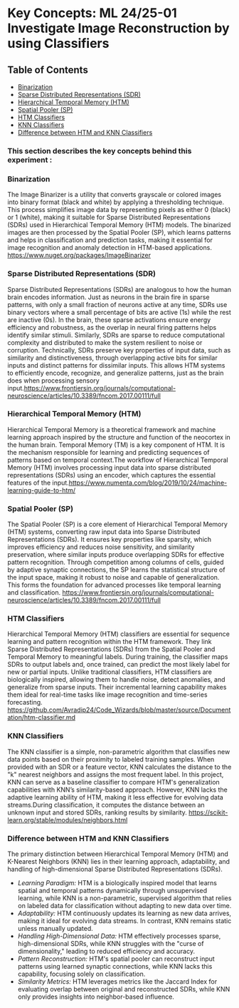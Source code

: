 # Key Concepts: ML 24/25-01 Investigate Image Reconstruction by using Classifiers

## Table of Contents

- [Binarization](#binarization)
- [Sparse Distributed Representations (SDR)](#sparse-distributed-representations-sdr)
- [Hierarchical Temporal Memory (HTM)](#hierarchical-temporal-memory-htm)
- [Spatial Pooler (SP)](#spatial-pooler-sp)
- [HTM Classifiers](#htm-classifiers)
- [KNN Classifiers](#knn-classifiers)
- [Difference between HTM and KNN Classifiers](#difference-between-htm-and-knn-classifiers)

### This section describes the key concepts behind this experiment :

### Binarization
The Image Binarizer is a utility that converts grayscale or colored images into binary format (black and white) by applying a thresholding technique. This process simplifies image data by representing pixels as either 0 (black) or 1 (white), making it suitable for Sparse Distributed Representations (SDRs) used in Hierarchical Temporal Memory (HTM) models. The binarized images are then processed by the Spatial Pooler (SP), which learns patterns and helps in classification and prediction tasks, making it essential for image recognition and anomaly detection in HTM-based applications. https://www.nuget.org/packages/ImageBinarizer

### Sparse Distributed Representations (SDR)

Sparse Distributed Representations (SDRs) are analogous to how the human brain encodes
information. Just as neurons in the brain fire in sparse patterns, with only a small fraction of neurons
active at any time, SDRs use binary vectors where a small percentage of bits are active (1s) while the
rest are inactive (0s). In the brain, these sparse activations ensure energy efficiency and robustness,
as the overlap in neural firing patterns helps identify similar stimuli. Similarly, SDRs are sparse to
reduce computational complexity and distributed to make the system resilient to noise or
corruption. Technically, SDRs preserve key properties of input data, such as similarity and
distinctiveness, through overlapping active bits for similar inputs and distinct patterns for dissimilar
inputs. This allows HTM systems to efficiently encode, recognize, and generalize patterns, just as the
brain does when processing sensory input.https://www.frontiersin.org/journals/computational-neuroscience/articles/10.3389/fncom.2017.00111/full

### Hierarchical Temporal Memory (HTM)

Hierarchical Temporal Memory is a theoretical framework and machine learning approach inspired by the structure and function of the neocortex in the human brain. Temporal Memory (TM) is a key component of HTM. It is the mechanism responsible for learning and predicting sequences of patterns based on temporal context.The workflow of Hierarchical Temporal Memory (HTM) involves processing input data into sparse distributed representations (SDRs) using an encoder, which captures the essential features of the input.https://www.numenta.com/blog/2019/10/24/machine-learning-guide-to-htm/ 

### Spatial Pooler (SP)

The Spatial Pooler (SP) is a core element of Hierarchical Temporal Memory (HTM) systems, converting raw input data into Sparse Distributed Representations (SDRs). It ensures key properties like sparsity, which improves efficiency and reduces noise sensitivity, and similarity preservation, where similar inputs produce overlapping SDRs for effective pattern recognition. Through competition among columns of cells, guided by adaptive synaptic connections, the SP learns the statistical structure of the input space, making it robust to noise and capable of generalization. This forms the foundation for advanced processes like temporal learning and classification. https://www.frontiersin.org/journals/computational-neuroscience/articles/10.3389/fncom.2017.00111/full

### HTM Classifiers
Hierarchical Temporal Memory (HTM) classifiers are essential for sequence learning and pattern recognition within the HTM framework. They link Sparse Distributed Representations (SDRs) from the Spatial Pooler and Temporal Memory to meaningful labels. During training, the classifier maps SDRs to output labels and, once trained, can predict the most likely label for new or partial inputs. Unlike traditional classifiers, HTM classifiers are biologically inspired, allowing them to handle noise, detect anomalies, and generalize from sparse inputs. Their incremental learning capability makes them ideal for real-time tasks like image recognition and time-series forecasting. https://github.com/Avradip24/Code_Wizards/blob/master/source/Documentation/htm-classifier.md 

### KNN Classifiers
The KNN classifier is a simple, non-parametric algorithm that classifies new data points based on their proximity to labeled training samples. When provided with an SDR or a feature vector, KNN calculates the distance to the "k" nearest neighbors and assigns the most frequent label. In this project, KNN can serve as a baseline classifier to compare HTM's generalization capabilities with KNN’s similarity-based approach. However, KNN lacks the adaptive learning ability of HTM, making it less effective for evolving data streams.During classification, it computes the distance between an unknown input and stored SDRs, ranking results by similarity. https://scikit-learn.org/stable/modules/neighbors.html

### Difference between HTM and KNN Classifiers
The primary distinction between Hierarchical Temporal Memory (HTM) and K-Nearest Neighbors (KNN) lies in their learning approach, adaptability, and handling of high-dimensional Sparse Distributed Representations (SDRs).

- *Learning Paradigm:* HTM is a biologically inspired model that learns spatial and temporal patterns dynamically through unsupervised learning, while KNN is a non-parametric, supervised algorithm that relies on labeled data for classification without adapting to new data over time.
- *Adaptability:* HTM continuously updates its learning as new data arrives, making it ideal for evolving data streams. In contrast, KNN remains static unless manually updated.
- *Handling High-Dimensional Data:* HTM effectively processes sparse, high-dimensional SDRs, while KNN struggles with the "curse of dimensionality," leading to reduced efficiency and accuracy.
- *Pattern Reconstruction:* HTM's spatial pooler can reconstruct input patterns using learned synaptic connections, while KNN lacks this capability, focusing solely on classification.
- *Similarity Metrics:* HTM leverages metrics like the Jaccard Index for evaluating overlap between original and reconstructed SDRs, while KNN only provides insights into neighbor-based influence. 
